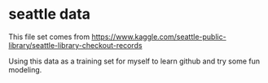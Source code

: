# seattle data
This file set comes from https://www.kaggle.com/seattle-public-library/seattle-library-checkout-records

Using this data as a training set for myself to learn github and try some fun modeling.